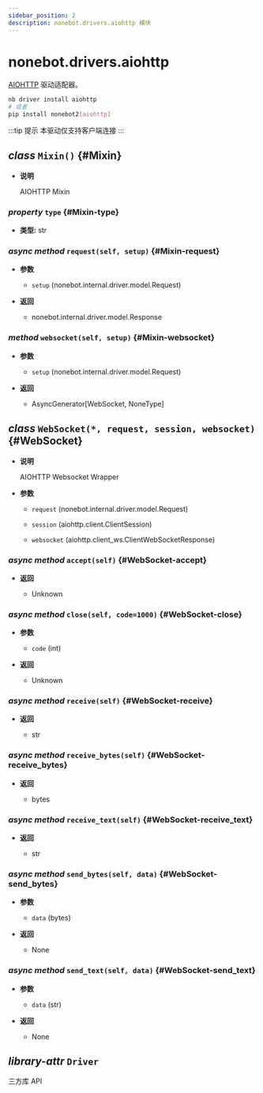 ```yaml
---
sidebar_position: 2
description: nonebot.drivers.aiohttp 模块
---
```


# nonebot.drivers.aiohttp

[AIOHTTP](https://aiohttp.readthedocs.io/en/stable/) 驱动适配器。

```bash
nb driver install aiohttp
# 或者
pip install nonebot2[aiohttp]
```

:::tip 提示
本驱动仅支持客户端连接
:::

## _class_ `Mixin()` {#Mixin}

- **说明**

  AIOHTTP Mixin

### _property_ `type` {#Mixin-type}

- **类型:** str

### _async method_ `request(self, setup)` {#Mixin-request}

- **参数**

  - `setup` (nonebot.internal.driver.model.Request)

- **返回**

  - nonebot.internal.driver.model.Response

### _method_ `websocket(self, setup)` {#Mixin-websocket}

- **参数**

  - `setup` (nonebot.internal.driver.model.Request)

- **返回**

  - AsyncGenerator[WebSocket, NoneType]

## _class_ `WebSocket(*, request, session, websocket)` {#WebSocket}

- **说明**

  AIOHTTP Websocket Wrapper

- **参数**

  - `request` (nonebot.internal.driver.model.Request)

  - `session` (aiohttp.client.ClientSession)

  - `websocket` (aiohttp.client_ws.ClientWebSocketResponse)

### _async method_ `accept(self)` {#WebSocket-accept}

- **返回**

  - Unknown

### _async method_ `close(self, code=1000)` {#WebSocket-close}

- **参数**

  - `code` (int)

- **返回**

  - Unknown

### _async method_ `receive(self)` {#WebSocket-receive}

- **返回**

  - str

### _async method_ `receive_bytes(self)` {#WebSocket-receive_bytes}

- **返回**

  - bytes

### _async method_ `receive_text(self)` {#WebSocket-receive_text}

- **返回**

  - str

### _async method_ `send_bytes(self, data)` {#WebSocket-send_bytes}

- **参数**

  - `data` (bytes)

- **返回**

  - None

### _async method_ `send_text(self, data)` {#WebSocket-send_text}

- **参数**

  - `data` (str)

- **返回**

  - None

## _library-attr_ `Driver`

三方库 API
